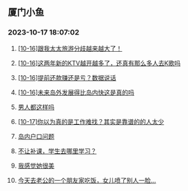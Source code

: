 ## 厦门小鱼 
### 2023-10-17 18:07:02

1. [[10-16]跟我太太旅游分歧越来越大了！](http://bbs.xmfish.com/read-htm-tid-18090031.html)

2. [[10-16]这两年新的KTV越开越多了，还真有那么多人去K歌吗](http://bbs.xmfish.com/read-htm-tid-18090085.html)

3. [[10-16]提前还款赚还是亏？数据说话](http://bbs.xmfish.com/read-htm-tid-18089959.html)

4. [[10-16]未来岛外发展得比岛内快这是真的吗](http://bbs.xmfish.com/read-htm-tid-18090071.html)

5. [男人都这样吗](http://bbs.xmfish.com/read-htm-tid-18090132.html)

6. [[10-17]你以为真的是工作难找？其实是靠谱的的人太少](http://bbs.xmfish.com/read-htm-tid-18090363.html)

7. [岛内户口问题](http://bbs.xmfish.com/read-htm-tid-18090027.html)

8. [不让补课，学生去哪里学习？](http://bbs.xmfish.com/read-htm-tid-18090137.html)

9. [我感觉她很美](http://bbs.xmfish.com/read-htm-tid-18090338.html)

10. [今天去老公的一个朋友家吃饭，女儿喷了别人一脸…](http://bbs.xmfish.com/read-htm-tid-18090043.html)

